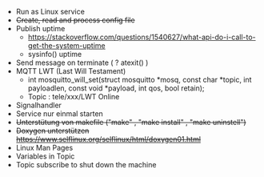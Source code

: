 * Run as Linux service 
* ~~Create, read and process config file~~
* Publish uptime
    - https://stackoverflow.com/questions/1540627/what-api-do-i-call-to-get-the-system-uptime
    - sysinfo() uptime
* Send message on terminate ( ? atexit() )
* MQTT LWT (Last Will Testament)
    - int mosquitto_will_set(struct mosquitto *mosq, const char *topic, int payloadlen, const void *payload, int qos, bool retain);
    - Topic : tele/xxx/LWT Online
* Signalhandler
* Service nur einmal starten
* ~~Unterstütung von makefile ("make" , "make install" , "make uninstell")~~
* ~~Doxygen unterstützen https://www.selflinux.org/selflinux/html/doxygen01.html~~
* Linux Man Pages
* Variables in Topic
* Topic subscribe to shut down the machine